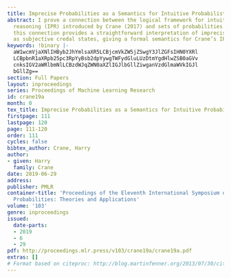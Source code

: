```yaml
---
title: Imprecise Probabilities as a Semantics for Intuitive Probabilistic Reasoning
abstract: I prove a connection between the logical framework for intuitive probabilistic
  reasoning (IPR) introduced by Crane (2017) and sets of probabilities. More specifically,
  this connection provides a straightforward interpretation of imprecise probabilities
  as subjective credal states, giving a formal semantics for Crane’s IPR proposal.
keywords: !binary |-
  aW1wcmVjaXNlIHByb2JhYmlsaXR5LCBjcmVkZW5jZSwgY3JlZGFsIHN0YXRl
  LCBpbnR1aXRpb25pc3RpYyBsb2dpYywgTWFydGluLUzDtmYgdHlwZSB0aGVv
  cnksIGV2aWRlbmNlLCBzdWJqZWN0aXZlIGJlbGllZiwganVzdGlmaWVkIGJl
  bGllZg==
section: Full Papers
layout: inproceedings
series: Proceedings of Machine Learning Research
id: crane19a
month: 0
tex_title: Imprecise Probabilities as a Semantics for Intuitive Probabilistic Reasoning
firstpage: 111
lastpage: 120
page: 111-120
order: 111
cycles: false
bibtex_author: Crane, Harry
author:
- given: Harry
  family: Crane
date: 2019-06-29
address: 
publisher: PMLR
container-title: 'Proceedings of the Eleventh International Symposium on Imprecise
  Probabilities: Theories and Applications'
volume: '103'
genre: inproceedings
issued:
  date-parts:
  - 2019
  - 6
  - 29
pdf: http://proceedings.mlr.press/v103/crane19a/crane19a.pdf
extras: []
# Format based on citeproc: http://blog.martinfenner.org/2013/07/30/citeproc-yaml-for-bibliographies/
---
```

